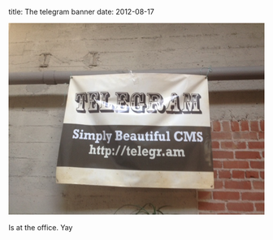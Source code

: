 title: The telegram banner
date: 2012-08-17


![/images/crrf2ikyxnocvlo1oojs.jpg](/images/crrf2ikyxnocvlo1oojs.jpg)


Is at the office. Yay


